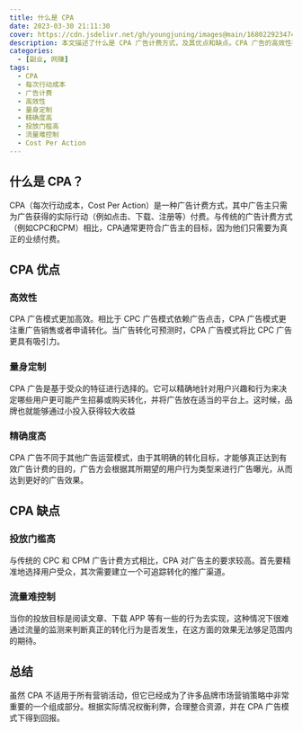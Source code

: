 ```yaml
---
title: 什么是 CPA
date: 2023-03-30 21:11:30
cover: https://cdn.jsdelivr.net/gh/youngjuning/images@main/1680229234742.png
description: 本文描述了什么是 CPA 广告计费方式，及其优点和缺点。CPA 广告的高效性在于它更加关注广告销售或申请转化，而且能够量身定制受众，适当地放置相应平台。然而，CPA广告也有投放门槛高、流量难控等问题。
categories:
  - [副业, 网赚]
tags:
  - CPA
  - 每次行动成本
  - 广告计费
  - 高效性
  - 量身定制
  - 精确度高
  - 投放门槛高
  - 流量难控制
  - Cost Per Action
---
```


## 什么是 CPA？

CPA（每次行动成本，Cost Per Action）是一种广告计费方式，其中广告主只需为广告获得的实际行动（例如点击、下载、注册等）付费。与传统的广告计费方式（例如CPC和CPM）相比，CPA通常更符合广告主的目标，因为他们只需要为真正的业绩付费。

<ins class="adsbygoogle" style="display:block; text-align:center;"  data-ad-layout="in-article" data-ad-format="fluid" data-ad-client="ca-pub-7962287588031867" data-ad-slot="2542544532"></ins><script> (adsbygoogle = window.adsbygoogle || []).push({});</script>

## CPA 优点

### 高效性

CPA 广告模式更加高效。相比于 CPC 广告模式依赖广告点击，CPA 广告模式更注重广告销售或者申请转化。当广告转化可预测时，CPA 广告模式将比 CPC 广告更具有吸引力。

### 量身定制

CPA 广告是基于受众的特征进行选择的。它可以精确地针对用户兴趣和行为来决定哪些用户更可能产生招募或购买转化，并将广告放在适当的平台上。这时候，品牌也就能够通过小投入获得较大收益

### 精确度高

CPA 广告不同于其他广告运营模式，由于其明确的转化目标，才能够真正达到有效广告计费的目的，广告方会根据其所期望的用户行为类型来进行广告曝光，从而达到更好的广告效果。

## CPA 缺点

### 投放门槛高

与传统的 CPC 和 CPM 广告计费方式相比，CPA 对广告主的要求较高。首先要精准地选择用户受众，其次需要建立一个可追踪转化的推广渠道。

### 流量难控制

当你的投放目标是阅读文章、下载 APP 等有一些的行为去实现，这种情况下很难通过流量的监测来判断真正的转化行为是否发生，在这方面的效果无法够足范围内的期待。

## 总结

虽然 CPA 不适用于所有营销活动，但它已经成为了许多品牌市场营销策略中非常重要的一个组成部分。根据实际情况权衡利弊，合理整合资源，并在 CPA 广告模式下得到回报。
